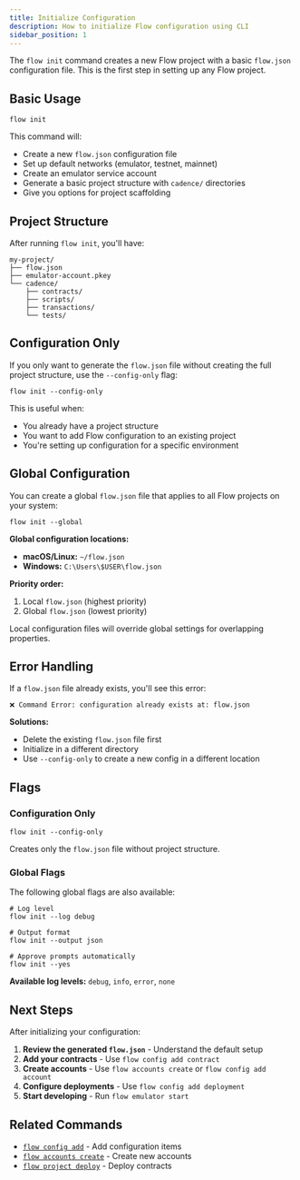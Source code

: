 ```yaml
---
title: Initialize Configuration
description: How to initialize Flow configuration using CLI
sidebar_position: 1
---
```


The `flow init` command creates a new Flow project with a basic `flow.json` configuration file. This is the first step in setting up any Flow project.

## Basic Usage

```shell
flow init
```

This command will:

- Create a new `flow.json` configuration file
- Set up default networks (emulator, testnet, mainnet)
- Create an emulator service account
- Generate a basic project structure with `cadence/` directories
- Give you options for project scaffolding

## Project Structure

After running `flow init`, you'll have:

```
my-project/
├── flow.json
├── emulator-account.pkey
└── cadence/
    ├── contracts/
    ├── scripts/
    ├── transactions/
    └── tests/
```

## Configuration Only

If you only want to generate the `flow.json` file without creating the full project structure, use the `--config-only` flag:

```shell
flow init --config-only
```

This is useful when:

- You already have a project structure
- You want to add Flow configuration to an existing project
- You're setting up configuration for a specific environment

## Global Configuration

You can create a global `flow.json` file that applies to all Flow projects on your system:

```shell
flow init --global
```

**Global configuration locations:**

- **macOS/Linux:** `~/flow.json`
- **Windows:** `C:\Users\$USER\flow.json`

**Priority order:**

1. Local `flow.json` (highest priority)
2. Global `flow.json` (lowest priority)

Local configuration files will override global settings for overlapping properties.

## Error Handling

If a `flow.json` file already exists, you'll see this error:

```shell
❌ Command Error: configuration already exists at: flow.json
```

**Solutions:**

- Delete the existing `flow.json` file first
- Initialize in a different directory
- Use `--config-only` to create a new config in a different location

## Flags

### Configuration Only

```shell
flow init --config-only
```

Creates only the `flow.json` file without project structure.

### Global Flags

The following global flags are also available:

```shell
# Log level
flow init --log debug

# Output format
flow init --output json

# Approve prompts automatically
flow init --yes
```

**Available log levels:** `debug`, `info`, `error`, `none`

## Next Steps

After initializing your configuration:

1. **Review the generated `flow.json`** - Understand the default setup
2. **Add your contracts** - Use `flow config add contract`
3. **Create accounts** - Use `flow accounts create` or `flow config add account`
4. **Configure deployments** - Use `flow config add deployment`
5. **Start developing** - Run `flow emulator start`

## Related Commands

- [`flow config add`](./manage-configuration.md) - Add configuration items
- [`flow accounts create`](../accounts/create-accounts.md) - Create new accounts
- [`flow project deploy`](../deployment/deploy-project-contracts.md) - Deploy contracts
